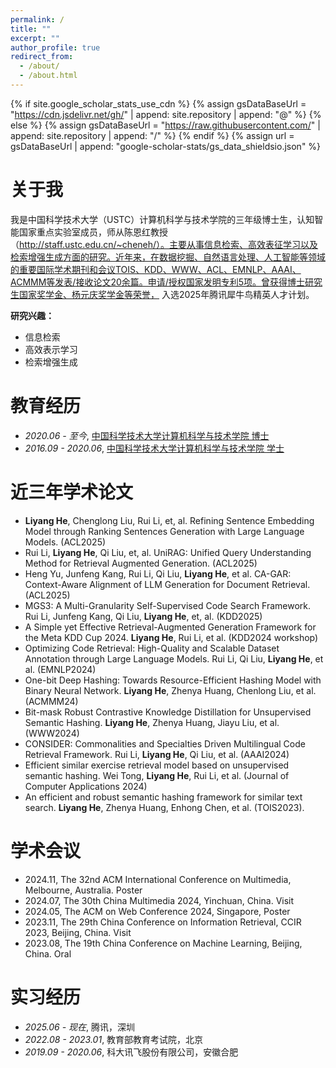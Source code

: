 ```yaml
---
permalink: /
title: ""
excerpt: ""
author_profile: true
redirect_from: 
  - /about/
  - /about.html
---
```


{% if site.google_scholar_stats_use_cdn %}
{% assign gsDataBaseUrl = "https://cdn.jsdelivr.net/gh/" | append: site.repository | append: "@" %}
{% else %}
{% assign gsDataBaseUrl = "https://raw.githubusercontent.com/" | append: site.repository | append: "/" %}
{% endif %}
{% assign url = gsDataBaseUrl | append: "google-scholar-stats/gs_data_shieldsio.json" %}

# 关于我
<span class='anchor' id='about-me'></span>

我是中国科学技术大学（USTC）计算机科学与技术学院的三年级博士生，认知智能国家重点实验室成员，师从陈恩红教授（http://staff.ustc.edu.cn/~cheneh/）。主要从事信息检索、高效表征学习以及检索增强生成方面的研究。近年来，在数据挖掘、自然语言处理、人工智能等领域的重要国际学术期刊和会议TOIS、KDD、WWW、ACL、EMNLP、AAAI、ACMMM等发表/接收论文20余篇。申请/授权国家发明专利5项。曾获得博士研究生国家奖学金、杨元庆奖学金等荣誉， 入选2025年腾讯犀牛鸟精英人才计划。

 <!-- <a href='https://scholar.google.com/citations?user=WMkMTb4AAAAJ'><img src="https://img.shields.io/endpoint?url={{ url | url_encode }}&logo=Google%20Scholar&labelColor=f6f6f6&color=9cf&style=flat&label=引用"></a>。 -->

**研究兴趣：**
- 信息检索
- 高效表示学习
- 检索增强生成


<span class='anchor' id='-xl'></span>

# 教育经历
- *2020.06 - 至今*, <a href="https://en.ustc.edu.cn/">中国科学技术大学计算机科学与技术学院 博士</a>
- *2016.09 - 2020.06*, <a href="https://en.ustc.edu.cn/">中国科学技术大学计算机科学与技术学院 学士</a>
 
<span class='anchor' id='-lwzl'></span>

# 近三年学术论文
- **Liyang He**, Chenglong Liu, Rui Li, et, al. Refining Sentence Embedding Model through Ranking Sentences Generation with Large Language Models.
(ACL2025)
- Rui Li, **Liyang He**, Qi Liu, et, al. UniRAG: Unified Query Understanding Method for Retrieval Augmented Generation. (ACL2025)
- Heng Yu, Junfeng Kang, Rui Li, Qi Liu, **Liyang He**, et al. CA-GAR: Context-Aware Alignment of
LLM Generation for Document Retrieval. (ACL2025)
- MGS3: A Multi-Granularity Self-Supervised Code Search Framework. Rui Li, Junfeng Kang, Qi Liu, **Liyang He**, et, al. (KDD2025)
- A Simple yet Effective Retrieval-Augmented Generation Framework for the Meta KDD Cup 2024. **Liyang He**, Rui Li, et al. (KDD2024 workshop)
- Optimizing Code Retrieval: High-Quality and Scalable Dataset Annotation through Large Language Models. Rui Li, Qi Liu, **Liyang He**, et al. (EMNLP2024)
- One-bit Deep Hashing: Towards Resource-Efficient Hashing Model with Binary Neural Network. **Liyang He**, Zhenya Huang, Chenlong Liu, et al. (ACMMM24)
- Bit-mask Robust Contrastive Knowledge Distillation for Unsupervised Semantic Hashing. **Liyang He**, Zhenya Huang, Jiayu Liu, et al. (WWW2024)
- CONSIDER: Commonalities and Specialties Driven Multilingual Code Retrieval Framework. Rui Li, **Liyang He**, Qi Liu, et al. (AAAI2024)
- Efficient similar exercise retrieval model based on unsupervised semantic hashing. Wei Tong, **Liyang He**, Rui Li, et al. (Journal of Computer Applications 2024)
- An efficient and robust semantic hashing framework for similar text search. **Liyang He**, Zhenya Huang, Enhong Chen, et al. (TOIS2023).

<span class='anchor' id='-xshy'></span>

# 学术会议
- 2024.11, The 32nd ACM International Conference on Multimedia, Melbourne, Australia. Poster</a>
- 2024.07, The 30th China Multimedia 2024, Yinchuan, China. Visit </a>
- 2024.05, The ACM on Web Conference 2024, Singapore, Poster </a>
- 2023.11, The 29th China Conference on Information Retrieval, CCIR 2023, Beijing, China. Visit </a>
- 2023.08, The 19th China Conference on Machine Learning, Beijing, China. Oral </a>

<span class='anchor' id='-gzsx'></span>

# 实习经历
- *2025.06 - 现在*, 腾讯，深圳</a>
- *2022.08 - 2023.01*, 教育部教育考试院，北京</a>
- *2019.09 - 2020.06*, 科大讯飞股份有限公司，安徽合肥</a>

